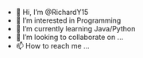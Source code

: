 - 👋 Hi, I’m @RichardY15
- 👀 I’m interested in Programming
- 🌱 I’m currently learning Java/Python
- 💞️ I’m looking to collaborate on ...
- 📫 How to reach me ...

<!---
RichardY15/RichardY15 is a ✨ special ✨ repository because its `README.md` (this file) appears on your GitHub profile.
You can click the Preview link to take a look at your changes.
--->
